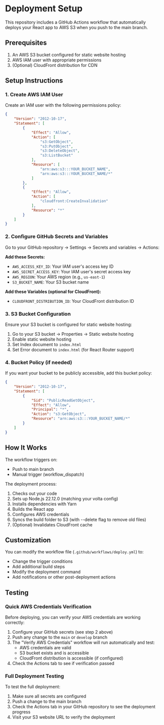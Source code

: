 # Deployment Setup

This repository includes a GitHub Actions workflow that automatically deploys your React app to AWS S3 when you push to the main branch.

## Prerequisites

1. An AWS S3 bucket configured for static website hosting
2. AWS IAM user with appropriate permissions
3. (Optional) CloudFront distribution for CDN

## Setup Instructions

### 1. Create AWS IAM User

Create an IAM user with the following permissions policy:

```json
{
    "Version": "2012-10-17",
    "Statement": [
        {
            "Effect": "Allow",
            "Action": [
                "s3:GetObject",
                "s3:PutObject",
                "s3:DeleteObject",
                "s3:ListBucket"
            ],
            "Resource": [
                "arn:aws:s3:::YOUR_BUCKET_NAME",
                "arn:aws:s3:::YOUR_BUCKET_NAME/*"
            ]
        },
        {
            "Effect": "Allow",
            "Action": [
                "cloudfront:CreateInvalidation"
            ],
            "Resource": "*"
        }
    ]
}
```

### 2. Configure GitHub Secrets and Variables

Go to your GitHub repository → Settings → Secrets and variables → Actions:

**Add these Secrets:**
- `AWS_ACCESS_KEY_ID`: Your IAM user's access key ID
- `AWS_SECRET_ACCESS_KEY`: Your IAM user's secret access key
- `AWS_REGION`: Your AWS region (e.g., `us-east-1`)
- `S3_BUCKET_NAME`: Your S3 bucket name

**Add these Variables (optional for CloudFront):**
- `CLOUDFRONT_DISTRIBUTION_ID`: Your CloudFront distribution ID

### 3. S3 Bucket Configuration

Ensure your S3 bucket is configured for static website hosting:

1. Go to your S3 bucket → Properties → Static website hosting
2. Enable static website hosting
3. Set Index document to `index.html`
4. Set Error document to `index.html` (for React Router support)

### 4. Bucket Policy (if needed)

If you want your bucket to be publicly accessible, add this bucket policy:

```json
{
    "Version": "2012-10-17",
    "Statement": [
        {
            "Sid": "PublicReadGetObject",
            "Effect": "Allow",
            "Principal": "*",
            "Action": "s3:GetObject",
            "Resource": "arn:aws:s3:::YOUR_BUCKET_NAME/*"
        }
    ]
}
```

## How It Works

The workflow triggers on:
- Push to main branch
- Manual trigger (workflow_dispatch)

The deployment process:
1. Checks out your code
2. Sets up Node.js 22.12.0 (matching your volta config)
3. Installs dependencies with Yarn
4. Builds the React app
5. Configures AWS credentials
6. Syncs the build folder to S3 (with --delete flag to remove old files)
7. (Optional) Invalidates CloudFront cache

## Customization

You can modify the workflow file (`.github/workflows/deploy.yml`) to:
- Change the trigger conditions
- Add additional build steps
- Modify the deployment command
- Add notifications or other post-deployment actions

## Testing

### Quick AWS Credentials Verification

Before deploying, you can verify your AWS credentials are working correctly:

1. Configure your GitHub secrets (see step 2 above)
2. Push any change to the `main` or `develop` branch
3. The "Verify AWS Credentials" workflow will run automatically and test:
   - AWS credentials are valid
   - S3 bucket exists and is accessible  
   - CloudFront distribution is accessible (if configured)
4. Check the Actions tab to see if verification passed

### Full Deployment Testing

To test the full deployment:
1. Make sure all secrets are configured
2. Push a change to the main branch
3. Check the Actions tab in your GitHub repository to see the deployment progress
4. Visit your S3 website URL to verify the deployment
